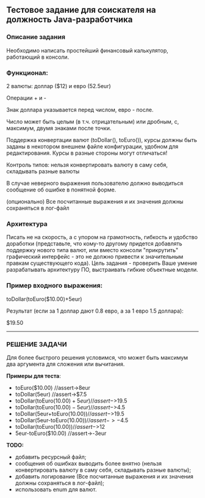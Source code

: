 ## Тестовое задание для соискателя на должность Java-разработчика

### Описание задания

Необходимо написать простейший финансовый калькулятор, работающий в консоли.

### Функционал:

2 валюты: доллар ($12) и евро (52.5eur)

Операции + и -

Знак доллара указывается перед числом, евро - после.

Число может быть целым (в т.ч. отрицательным) или дробным, с, максимум, двумя знаками после точки.

Поддержка конвертации валют (toDollar(), toEuro()), курсы должны быть заданы в некотором внешнем файле конфигурации, удобном для редактирования. Курсы в разные стороны могут отличаться!

Контроль типов: нельзя конвертировать валюту в саму себя, складывать разные валюты

В случае неверного выражения пользователю должно выводиться сообщение об ошибке в понятной форме.

(опционально) Все посчитанные выражения и их значения должны сохраняться в лог-файл

### Архитектура

Писать не на скорость, а с упором на грамотность, гибкость и удобство доработки (представьте, что кому-то другому придется добавлять поддержку нового типа валют, или вместо консоли "прикрутить" графический интерфейс - это не должно привести к значительным правкам существующего кода). Цель задания - проверить Ваше умение разрабатывать архитектуру ПО, выстраивать гибкие объектные модели.


### Пример входного выражения:

toDollar(toEuro($10.00)+5eur)


Результат (если за 1 доллар дают 0.8 евро, а за 1 евро 1.5 доллара):

$19.50

-------------------
### РЕШЕНИЕ ЗАДАЧИ

Для более быстрого решения условимся, что может быть максимум два аргумента для сложения или вычитания.

**Примеры для теста**:

* toEuro($10.00) //assert->8eur
* toDollar(5eur) //assert->$7.5
* toDollar(toEuro($10.00)+5eur) //assert->$19.5
* toDollar(toEuro($10.00)-5eur) //assert->$4.5
* toDollar(5eur+toEuro($10.00)) //assert->$19.5
* toDollar(5eur-toEuro($10.00)) //assert->-$4.5
* toDollar(toEuro($10.00)) //assert->$12
* 5eur-toEuro($10.00) //assert->-3eur

**TODO:**

* добавить ресурсный файл;
* сообщения об ошибках выводить более внятно (нельзя конвертировать валюту в саму себя, складывать разные валюты);
* добавить логирование (Все посчитанные выражения и их значения должны сохраняться в лог-файл);
* использовать enum для валют.
